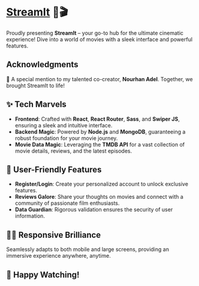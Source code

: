 # [StreamIt](https://www.linkedin.com/posts/mohamed-e-mad_streaming-reactjs-nodejs-activity-7153446438402744320-aGAf?utm_source=share&utm_medium=member_desktop) 🎉🎬

Proudly presenting **StreamIt** – your go-to hub for the ultimate cinematic experience! Dive into a world of movies with a sleek interface and powerful features.

## Acknowledgments

👏 A special mention to my talented co-creator, **Nourhan Adel**. Together, we brought StreamIt to life!

## ✨ Tech Marvels

- **Frontend**: Crafted with **React**, **React Router**, **Sass**, and **Swiper JS**, ensuring a sleek and intuitive interface.
- **Backend Magic**: Powered by **Node.js** and **MongoDB**, guaranteeing a robust foundation for your movie journey.
- **Movie Data Magic**: Leveraging the **TMDB API** for a vast collection of movie details, reviews, and the latest episodes.

## 👥 User-Friendly Features

- **Register/Login**: Create your personalized account to unlock exclusive features.
- **Reviews Galore**: Share your thoughts on movies and connect with a community of passionate film enthusiasts.
- **Data Guardian**: Rigorous validation ensures the security of user information.

## 💪🏻 Responsive Brilliance

Seamlessly adapts to both mobile and large screens, providing an immersive experience anywhere, anytime.

## 🍿 Happy Watching!

